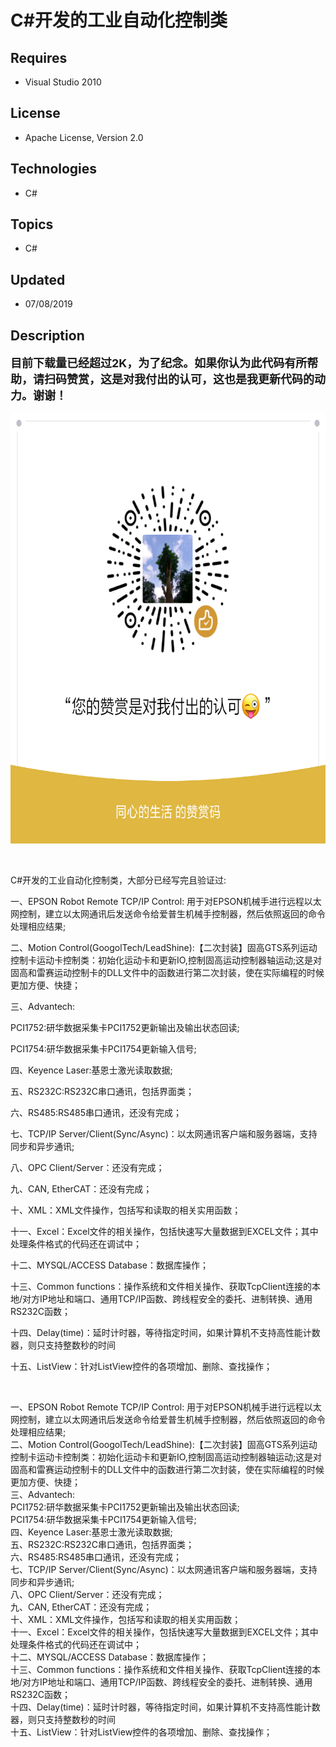 # C#开发的工业自动化控制类
## Requires
- Visual Studio 2010
## License
- Apache License, Version 2.0
## Technologies
- C#
## Topics
- C#
## Updated
- 07/08/2019
## Description

<p><strong><span style="font-size:large">目前下载量已经超过2K，为了纪念。如果你认为此代码有所帮助，请扫码赞赏，这是对我付出的认可，这也是我更新代码的动力。谢谢！</span></strong></p>
<p><img id="223798" src="223798-%e5%be%ae%e4%bf%a1%e5%9b%be%e7%89%87_20190708202914.png" alt="" width="691" height="691"></p>
<p>&nbsp;</p>
<p><span>C#开发的工业自动化控制类，大部分已经写完且验证过:</span></p>
<p><span>一、EPSON Robot Remote TCP/IP Control: 用于对EPSON机械手进行远程以太网控制，建立以太网通讯后发送命令给爱普生机械手控制器，然后依照返回的命令处理相应结果;</span></p>
<p><span>二、Motion Control(GoogolTech/LeadShine):【二次封装】固高GTS系列运动控制卡运动卡控制类：初始化运动卡和更新IO,控制固高运动控制器轴运动;这是对固高和雷赛运动控制卡的DLL文件中的函数进行第二次封装，使在实际编程的时候更加方便、快捷；</span></p>
<p><span>三、Advantech:</span></p>
<p><span>PCI1752:研华数据采集卡PCI1752更新输出及输出状态回读;</span></p>
<p><span>PCI1754:研华数据采集卡PCI1754更新输入信号;</span></p>
<p><span>四、Keyence Laser:基恩士激光读取数据;</span></p>
<p><span>五、RS232C:RS232C串口通讯，包括界面类；</span></p>
<p><span>六、RS485:RS485串口通讯，还没有完成；</span></p>
<p><span>七、TCP/IP Server/Client(Sync/Async)：以太网通讯客户端和服务器端，支持同步和异步通讯;</span></p>
<p><span>八、OPC Client/Server：还没有完成；</span></p>
<p><span>九、CAN, EtherCAT：还没有完成；</span></p>
<p><span>十、XML：XML文件操作，包括写和读取的相关实用函数；</span></p>
<p><span>十一、Excel：Excel文件的相关操作，包括快速写大量数据到EXCEL文件；其中处理条件&#26684;式的代码还在调试中；</span></p>
<p><span>十二、MYSQL/ACCESS Database：数据库操作；</span></p>
<p><span>十三、Common functions：操作系统和文件相关操作、获取TcpClient连接的本地/对方IP地址和端口、通用TCP/IP函数、跨线程安全的委托、进制转换、通用RS232C函数；</span></p>
<p><span>十四、Delay(time)：延时计时器，等待指定时间，如果计算机不支持高性能计数器，则只支持整数秒的时间</span></p>
<p><span>十五、ListView：针对ListView控件的各项增加、删除、查找操作；</span></p>
<p>&nbsp;</p>
<p><span>一、EPSON Robot Remote TCP/IP Control: 用于对EPSON机械手进行远程以太网控制，建立以太网通讯后发送命令给爱普生机械手控制器，然后依照返回的命令处理相应结果;<br>
二、Motion Control(GoogolTech/LeadShine):【二次封装】固高GTS系列运动控制卡运动卡控制类：初始化运动卡和更新IO,控制固高运动控制器轴运动;这是对固高和雷赛运动控制卡的DLL文件中的函数进行第二次封装，使在实际编程的时候更加方便、快捷；<br>
三、Advantech:<br>
PCI1752:研华数据采集卡PCI1752更新输出及输出状态回读;<br>
PCI1754:研华数据采集卡PCI1754更新输入信号;<br>
四、Keyence Laser:基恩士激光读取数据;<br>
五、RS232C:RS232C串口通讯，包括界面类；<br>
六、RS485:RS485串口通讯，还没有完成；<br>
七、TCP/IP Server/Client(Sync/Async)：以太网通讯客户端和服务器端，支持同步和异步通讯;<br>
八、OPC Client/Server：还没有完成；<br>
九、CAN, EtherCAT：还没有完成；<br>
十、XML：XML文件操作，包括写和读取的相关实用函数；<br>
十一、Excel：Excel文件的相关操作，包括快速写大量数据到EXCEL文件；其中处理条件&#26684;式的代码还在调试中；<br>
十二、MYSQL/ACCESS Database：数据库操作；<br>
十三、Common functions：操作系统和文件相关操作、获取TcpClient连接的本地/对方IP地址和端口、通用TCP/IP函数、跨线程安全的委托、进制转换、通用RS232C函数；<br>
十四、Delay(time)：延时计时器，等待指定时间，如果计算机不支持高性能计数器，则只支持整数秒的时间<br>
十五、ListView：针对ListView控件的各项增加、删除、查找操作；<br>
</span></p>
